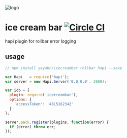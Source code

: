![logo](https://raw.githubusercontent.com/yayuhh/icecreambar/master/logo.png)

# ice cream bar [![Circle CI](https://circleci.com/gh/yayuhh/icecreambar.svg?style=svg)](https://circleci.com/gh/yayuhh/icecreambar)
hapi plugin for rollbar error logging

## usage
```javascript
// npm install yayuhh/icecreambar rollbar hapi --save

var Hapi   = require('hapi');
var server = new Hapi.Server('0.0.0.0', 3000);

var icb = {
  plugin: require('icecreambar'),
  options: {
    'accessToken': '4815162342'
  }
};

server.pack.register(plugins, function(error) {
  if (error) throw err;
});
```
